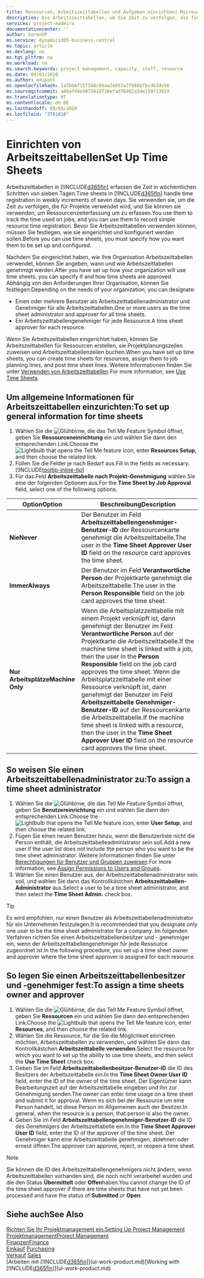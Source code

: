 ```yaml
---
title: Ressourcen, Arbeitszeittabellen und Aufgaben einrichten| Microsoft Docs
description: Die Arbeitszeittabellen, um die Zeit zu verfolgen, die für Projekte verwendet wurde und Ressourcen verwendet wurde und halfen Ihnen mit Projektmanagement, der Stellenbesetzung und der Kapazität
services: project-madeira
documentationcenter: ''
author: SorenGP
ms.service: dynamics365-business-central
ms.topic: article
ms.devlang: na
ms.tgt_pltfrm: na
ms.workload: na
ms.search.keywords: project management, capacity, staff, resource
ms.date: 04/01/2020
ms.author: edupont
ms.openlocfilehash: 1a5bb6f15f568c09aa2e897a7f986bfbcd63de56
ms.sourcegitcommit: a80afd4e5075018716efad76d82a54e158f1392d
ms.translationtype: HT
ms.contentlocale: de-DE
ms.lasthandoff: 09/09/2020
ms.locfileid: "3781810"
---
```

# <a name="set-up-time-sheets"></a><span data-ttu-id="28e82-103">Einrichten von Arbeitszeittabellen</span><span class="sxs-lookup"><span data-stu-id="28e82-103">Set Up Time Sheets</span></span>
<span data-ttu-id="28e82-104">Arbeitszeittabellen in [!INCLUDE[d365fin](includes/d365fin_md.md)] erfassen die Zeit in wöchentlichen Schritten von sieben Tagen.</span><span class="sxs-lookup"><span data-stu-id="28e82-104">Time sheets in [!INCLUDE[d365fin](includes/d365fin_md.md)] handle time registration in weekly increments of seven days.</span></span> <span data-ttu-id="28e82-105">Sie verwenden sie, um die Zeit zu verfolgen, die für Projekte verwendet wird, und Sie können sie verwenden, um Ressourcenzeiterfassung um zu erfassen.</span><span class="sxs-lookup"><span data-stu-id="28e82-105">You use them to track the time used on jobs, and you can use them to record simple resource time registration.</span></span> <span data-ttu-id="28e82-106">Bevor Sie Arbeitszeittabellen verwenden können, müssen Sie festlegen, wie sie eingerichtet und konfiguriert werden sollen.</span><span class="sxs-lookup"><span data-stu-id="28e82-106">Before you can use time sheets, you must specify how you want them to be set up and configured.</span></span>

<span data-ttu-id="28e82-107">Nachdem Sie eingerichtet haben, wie Ihre Organisation Arbeitszeittabellen verwendet, können Sie angeben, wann und wie Arbeitszeittabellen genehmigt werden.</span><span class="sxs-lookup"><span data-stu-id="28e82-107">After you have set up how your organization will use time sheets, you can specify if and how time sheets are approved.</span></span> <span data-ttu-id="28e82-108">Abhängig von den Anforderungen Ihrer Organisation, können Sie festlegen:</span><span class="sxs-lookup"><span data-stu-id="28e82-108">Depending on the needs of your organization, you can designate:</span></span>

* <span data-ttu-id="28e82-109">Einen oder mehrere Benutzer als Arbeitszeittabellenadministrator und Genehmiger für alle Arbeitszeittabellen.</span><span class="sxs-lookup"><span data-stu-id="28e82-109">One or more users as the time sheet administrator and approver for all time sheets.</span></span>
* <span data-ttu-id="28e82-110">Ein Arbeitszeittabellengenehmiger für jede Ressource.</span><span class="sxs-lookup"><span data-stu-id="28e82-110">A time sheet approver for each resource.</span></span>

<span data-ttu-id="28e82-111">Wenn Sie Arbeitszeittabellen eingerichtet haben, können Sie Arbeitszeittabellen für Ressourcen erstellen, sie Projektplanungszeilen zuweisen und Arbeitszeittabellenzeilen buchen.</span><span class="sxs-lookup"><span data-stu-id="28e82-111">When you have set up time sheets, you can create time sheets for resources, assign them to job planning lines, and post time sheet lines.</span></span> <span data-ttu-id="28e82-112">Weitere Informationen finden Sie unter [Verwenden von Arbeitszeittabellen](projects-how-use-time-sheets.md).</span><span class="sxs-lookup"><span data-stu-id="28e82-112">For more information, see [Use Time Sheets](projects-how-use-time-sheets.md).</span></span>

## <a name="to-set-up-general-information-for-time-sheets"></a><span data-ttu-id="28e82-113">Um allgemeine Informationen für Arbeitszeittabellen einzurichten:</span><span class="sxs-lookup"><span data-stu-id="28e82-113">To set up general information for time sheets</span></span>
1. <span data-ttu-id="28e82-114">Wählen Sie die ![Glühbirne, die das Tell Me Feature](media/ui-search/search_small.png "Tell Me-Funktion") Symbol öffnet, geben Sie **Ressourceneinrichtung** ein und wählen Sie dann den entsprechenden Link.</span><span class="sxs-lookup"><span data-stu-id="28e82-114">Choose the ![Lightbulb that opens the Tell Me feature](media/ui-search/search_small.png "Tell me what you want to do") icon, enter **Resources Setup**, and then choose the related link.</span></span>  
2. <span data-ttu-id="28e82-115">Füllen Sie die Felder je nach Bedarf aus.</span><span class="sxs-lookup"><span data-stu-id="28e82-115">Fill in the fields as necessary.</span></span> [!INCLUDE[tooltip-inline-tip](includes/tooltip-inline-tip_md.md)]
3. <span data-ttu-id="28e82-116">Für das Feld **Arbeitszeittabelle nach Projekt-Genehmigung** wählen Sie eine der folgenden Optionen aus.</span><span class="sxs-lookup"><span data-stu-id="28e82-116">For the **Time Sheet by Job Approval** field, select one of the following options.</span></span>

| <span data-ttu-id="28e82-117">Option</span><span class="sxs-lookup"><span data-stu-id="28e82-117">Option</span></span> | <span data-ttu-id="28e82-118">Beschreibung</span><span class="sxs-lookup"><span data-stu-id="28e82-118">Description</span></span> |
| --- | --- |
| <span data-ttu-id="28e82-119">**Nie**</span><span class="sxs-lookup"><span data-stu-id="28e82-119">**Never**</span></span> |<span data-ttu-id="28e82-120">Der Benutzer im Feld **Arbeitszeittabellengenehmiger-Benutzer-ID** der Ressourcenkarte genehmigt die Arbeitszeittabelle.</span><span class="sxs-lookup"><span data-stu-id="28e82-120">The user in the **Time Sheet Approver User ID** field on the resource card approves the time sheet.</span></span> |
| <span data-ttu-id="28e82-121">**Immer**</span><span class="sxs-lookup"><span data-stu-id="28e82-121">**Always**</span></span> |<span data-ttu-id="28e82-122">Der Benutzer im Feld **Verantwortliche Person** der Projektkarte genehmigt die Arbeitszeittabelle.</span><span class="sxs-lookup"><span data-stu-id="28e82-122">The user in the **Person Responsible** field on the job card approves the time sheet.</span></span> |
| <span data-ttu-id="28e82-123">**Nur Arbeitsplätze**</span><span class="sxs-lookup"><span data-stu-id="28e82-123">**Machine Only**</span></span> |<span data-ttu-id="28e82-124">Wenn die Arbeitsplatzzeittabelle mit einem Projekt verknüpft ist, dann genehmigt der Benutzer im Feld **Verantwortliche Person** auf der Projektkarte die Arbeitszeittabelle.</span><span class="sxs-lookup"><span data-stu-id="28e82-124">If the machine time sheet is linked with a job, then the user in the **Person Responsible** field on the job card approves the time sheet.</span></span> <span data-ttu-id="28e82-125">Wenn die Arbeitsplatzzeittabelle mit einer Ressource verknüpft ist, dann genehmigt der Benutzer im Feld **Arbeitszeittabelle Genehmiger-Benutzer-ID** auf der Ressourcenkarte die Arbeitszeittabelle.</span><span class="sxs-lookup"><span data-stu-id="28e82-125">If the machine time sheet is linked with a resource, then the user in the **Time Sheet Approver User ID** field on the resource card approves the time sheet.</span></span> |

## <a name="to-assign-a-time-sheet-administrator"></a><span data-ttu-id="28e82-126">So weisen Sie einen Arbeitszeittabellenadministrator zu:</span><span class="sxs-lookup"><span data-stu-id="28e82-126">To assign a time sheet administrator</span></span>
1. <span data-ttu-id="28e82-127">Wählen Sie die ![Glühbirne, die das Tell Me Feature](media/ui-search/search_small.png "Tell Me-Funktion") Symbol öffnet, geben Sie **Benutzereinrichtung** ein und wählen Sie dann den entsprechenden Link.</span><span class="sxs-lookup"><span data-stu-id="28e82-127">Choose the ![Lightbulb that opens the Tell Me feature](media/ui-search/search_small.png "Tell me what you want to do") icon, enter **User Setup**, and then choose the related link.</span></span>  
2. <span data-ttu-id="28e82-128">Fügen Sie einen neuen Benutzer hinzu, wenn die Benutzerliste nicht die Person enthält, die Arbeitszeittabelleadministrator sein soll.</span><span class="sxs-lookup"><span data-stu-id="28e82-128">Add a new user if the user list does not include the person who you want to be the time sheet administrator.</span></span> <span data-ttu-id="28e82-129">Weitere Informationen finden Sie unter [Berechtigungen für Benutzer und Gruppen zuweisen](ui-define-granular-permissions.md).</span><span class="sxs-lookup"><span data-stu-id="28e82-129">For more information, see [Assign Permissions to Users and Groups](ui-define-granular-permissions.md).</span></span>
3. <span data-ttu-id="28e82-130">Wählen Sie einen Benutzer aus, der Arbeitszeittabellenadministrator sein soll, und wählen Sie dann das Kontrollkästchen **Arbeitszeittabellen-Administrator** aus.</span><span class="sxs-lookup"><span data-stu-id="28e82-130">Select a user to be a time sheet administrator, and then select the **Time Sheet Admin.** check box.</span></span>  

> [!TIP]  
>   <span data-ttu-id="28e82-131">Es wird empfohlen, nur einen Benutzer als Arbeitszeittabellenadministrator für ein Unternehmen festzulegen.</span><span class="sxs-lookup"><span data-stu-id="28e82-131">It is recommended that you designate only one user to be the time sheet administrator for a company.</span></span> <span data-ttu-id="28e82-132">Im folgenden Verfahren richten Sie einen Arbeitszeittabellenbesitzer und - genehmiger ein, wenn der Arbeitszeittabellengenehmiger für jede Ressource zugeordnet ist.</span><span class="sxs-lookup"><span data-stu-id="28e82-132">In the following procedure, you set up a time sheet owner and approver where the time sheet approver is assigned for each resource.</span></span>  

## <a name="to-assign-a-time-sheets-owner-and-approver"></a><span data-ttu-id="28e82-133">So legen Sie einen Arbeitszeittabellenbesitzer und -genehmiger fest:</span><span class="sxs-lookup"><span data-stu-id="28e82-133">To assign a time sheets owner and approver</span></span>
1. <span data-ttu-id="28e82-134">Wählen Sie die ![Glühbirne, die das Tell Me Feature](media/ui-search/search_small.png "Tell Me-Funktion") Symbol öffnet, geben Sie **Ressourcen** ein und wählen Sie dann den entsprechenden Link.</span><span class="sxs-lookup"><span data-stu-id="28e82-134">Choose the ![Lightbulb that opens the Tell Me feature](media/ui-search/search_small.png "Tell me what you want to do") icon, enter **Resources**, and then choose the related link.</span></span>
2. <span data-ttu-id="28e82-135">Wählen Sie die Ressource, für die Sie die Möglichkeit einrichten möchten, Arbeitszeittabellen zu verwenden, und wählen Sie dann das Kontrollkästchen **Arbeitszeittabelle verwenden**.</span><span class="sxs-lookup"><span data-stu-id="28e82-135">Select the resource for which you want to set up the ability to use time sheets, and then select the **Use Time Sheet** check box.</span></span>  
3. <span data-ttu-id="28e82-136">Geben Sie im Feld **Arbeitszeittabellenbesitzer-Benutzer-ID** die ID des Besitzers der Arbeitszeittabelle ein.</span><span class="sxs-lookup"><span data-stu-id="28e82-136">In the **Time Sheet Owner User ID** field, enter the ID of the owner of the time sheet.</span></span> <span data-ttu-id="28e82-137">Der Eigentümer kann Bearbeitungszeit auf der Arbeitszeittabelle eingeben und ihn zur Genehmigung senden.</span><span class="sxs-lookup"><span data-stu-id="28e82-137">The owner can enter time usage on a time sheet and submit it for approval.</span></span> <span data-ttu-id="28e82-138">Wenn es sich bei der Ressource um eine Person handelt, ist diese Person im Allgemeinen auch der Besitzer.</span><span class="sxs-lookup"><span data-stu-id="28e82-138">In general, when the resource is a person, that person is also the owner.</span></span>  
4. <span data-ttu-id="28e82-139">Geben Sie im Feld **Arbeitszeittabellengenehmiger-Benutzer-ID** die ID des Genehmigers der Arbeitszeittabelle ein.</span><span class="sxs-lookup"><span data-stu-id="28e82-139">In the **Time Sheet Approver User ID** field, enter the ID of the approver of the time sheet.</span></span> <span data-ttu-id="28e82-140">Der Genehmiger kann eine Arbeitszeittabelle genehmigen, ablehnen oder erneut öffnen.</span><span class="sxs-lookup"><span data-stu-id="28e82-140">The approver can approve, reject, or reopen a time sheet.</span></span>  

> [!NOTE]  
>   <span data-ttu-id="28e82-141">Sie können die ID des Arbeitszeittabellengenehmigers nicht ändern, wenn Arbeitszeittabellen vorhanden sind, die noch nicht verarbeitet wurden und die den Status **Übermittelt** oder **Offen**haben.</span><span class="sxs-lookup"><span data-stu-id="28e82-141">You cannot change the ID of the time sheet approver if there are time sheets that have not yet been processed and have the status of **Submitted** or **Open**.</span></span>

## <a name="see-also"></a><span data-ttu-id="28e82-142">Siehe auch</span><span class="sxs-lookup"><span data-stu-id="28e82-142">See Also</span></span>
[<span data-ttu-id="28e82-143">Richten Sie Ihr Projektmanagement ein.</span><span class="sxs-lookup"><span data-stu-id="28e82-143">Setting Up Project Management</span></span>](projects-setup-projects.md)  
[<span data-ttu-id="28e82-144">Projektmanagement</span><span class="sxs-lookup"><span data-stu-id="28e82-144">Project Management</span></span>](projects-manage-projects.md)  
[<span data-ttu-id="28e82-145">Finanzen</span><span class="sxs-lookup"><span data-stu-id="28e82-145">Finance</span></span>](finance.md)  
<span data-ttu-id="28e82-146">[Einkauf](purchasing-manage-purchasing.md)       </span><span class="sxs-lookup"><span data-stu-id="28e82-146">[Purchasing](purchasing-manage-purchasing.md)       </span></span>  
<span data-ttu-id="28e82-147">[Verkauf](sales-manage-sales.md)    </span><span class="sxs-lookup"><span data-stu-id="28e82-147">[Sales](sales-manage-sales.md)    </span></span>  
<span data-ttu-id="28e82-148">[Arbeiten mit [!INCLUDE[d365fin](includes/d365fin_md.md)]](ui-work-product.md)</span><span class="sxs-lookup"><span data-stu-id="28e82-148">[Working with [!INCLUDE[d365fin](includes/d365fin_md.md)]](ui-work-product.md)</span></span>  
